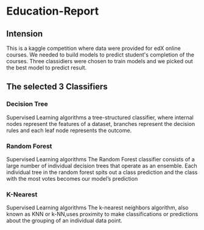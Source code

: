 # Education-Report
## Intension
This is a kaggle competition where data were provided for edX online courses. We needed to build models to predict student's completion of the courses. Three classidiers were chosen to train models and we picked out the best model to predict result.  
## The selected 3 Classifiers
### Decision Tree
Supervised Learning algorithms
a tree-structured classifier, where internal nodes represent the features of a dataset, branches represent the decision rules and each leaf node represents the outcome. 
### Random Forest
Supervised Learning algorithms
The Random Forest classifier consists of a large number of individual decision trees that operate as an ensemble. Each individual tree in the random forest spits out a class prediction and the class with the most votes becomes our model’s prediction 
### K-Nearest
Supervised Learning algorithms
The k-nearest neighbors algorithm, also known as KNN or k-NN,uses proximity to make classifications or predictions about the grouping of an individual data point. 
